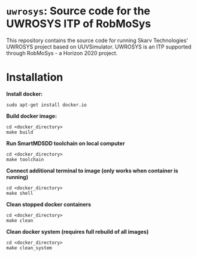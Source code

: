 # `uwrosys`: Source code for the UWROSYS ITP of RobMoSys

This repository contains the source code for running Skarv Technologies' UWROSYS project based on UUVSimulator. UWROSYS is an ITP supported through RobMoSys - a Horizon 2020 project.

# Installation

**Install docker:**
```
sudo apt-get install docker.io
```

**Build docker image:**
```
cd <docker_directory>
make build
```

**Run SmartMDSDD toolchain on local computer**
```
cd <docker_directory>
make toolchain
```

**Connect additional terminal to image (only works when container is running)**
```
cd <docker_directory>
make shell
```

**Clean stopped docker containers**
```
cd <docker_directory>
make clean
```

**Clean docker system (requires full rebuild of all images)**
```
cd <docker_directory>
make clean_system
```
